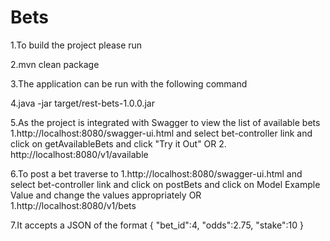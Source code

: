 # Bets
1.To build the project please run

2.mvn clean package

3.The application can be run with the following command

4.java -jar target/rest-bets-1.0.0.jar

5.As the project is integrated with Swagger to view the list of available bets
  1.http://localhost:8080/swagger-ui.html and select bet-controller link and click on getAvailableBets and click "Try it Out" OR
  2. http://localhost:8080/v1/available

6.To post a bet traverse to
  1.http://localhost:8080/swagger-ui.html and select bet-controller link and click on postBets and click on Model Example Value and change the values appropriately OR
  1.http://localhost:8080/v1/bets

7.It accepts a JSON of the format
 {
 "bet_id":4,
 "odds":2.75,
 "stake":10
 }

